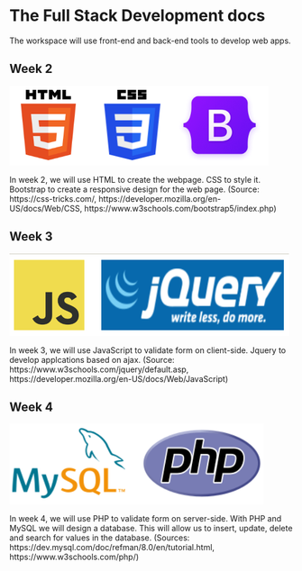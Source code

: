 # The Full Stack Development docs

The workspace will use front-end and back-end tools to develop web apps.

<h2>Week 2</h2>
<p float="left">
<img src="week2\week2.png" alt="HTML"></img>
</p>
In week 2, we will use HTML to create the webpage. CSS to style it. 
Bootstrap to create a responsive design for the web page. (Source: 
https://css-tricks.com/, 
https://developer.mozilla.org/en-US/docs/Web/CSS, 
https://www.w3schools.com/bootstrap5/index.php)

<h2>Week 3</h3>
<p float="left">
<img src="week3\img\week3.png" alt="JavaScript"></img> 
</p>
In week 3, we will use JavaScript to validate form on client-side. Jquery 
to develop applcations based on ajax. 
(Source: https://www.w3schools.com/jquery/default.asp, 
https://developer.mozilla.org/en-US/docs/Web/JavaScript) 

<h2>Week 4</h2>
<p float="left">
<img src="week4\week4.png" alt="phpform"></img> 
</p>
In week 4, we will use PHP to validate form on server-side. With PHP and 
MySQL we will design a database. This will allow us to insert, update, 
delete and search for values in the database. (Sources: 
https://dev.mysql.com/doc/refman/8.0/en/tutorial.html, 
https://www.w3schools.com/php/)